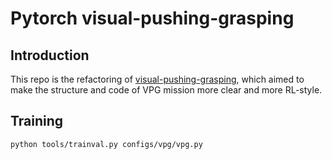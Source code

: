 # Pytorch visual-pushing-grasping

## Introduction

This repo is the refactoring of [visual-pushing-grasping](https://github.com/andyzeng/visual-pushing-grasping), which aimed to make the structure and code of VPG mission more clear and more RL-style. 

## Training

```bash
python tools/trainval.py configs/vpg/vpg.py
```
